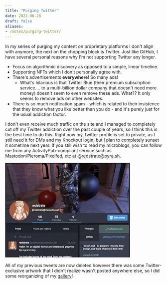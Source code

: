 ```yaml
---
title: "Purging Twitter"
date: 2022-06-28
draft: false
aliases:
- /notes/purging-twitter/
---
```


In my series of purging my content on proprietary platforms I don't align with anymore, the next on the chopping block is Twitter. Just like GitHub, I have several personal reasons why I'm not supporting Twitter any longer. <!--more-->

* Focus on algorithmic discovery as opposed to a simple, linear timeline.
* Supporting NFTs which I don't personally agree with.
* There's advertisements **everywhere**! So many ads!
    * What's hilarious is that Twitter Blue (their premium subscription service.... to a multi-billion dollar company that doesn't need more money) doesn't seem to even remove these ads. What?? It only seems to remove ads on other websites.
* There is so much notification spam - which is related to their insistence that they know what you like better than you do - and it's purely just for the usual addiction factor.

I don't even receive much traffic on the site and I managed to completely cut off my Twitter addiction over the past couple of years, so I think this is the best time to do this. Right now my Twitter profile is set to private, as I still need it for DMs and my Knockout login, but I plan to completely sunset it sometime next year. If you still wish to read my microblogs, you can follow me from any ActivityPub-compliant service such as Mastodon/Pleroma/Pixelfed, etc at [@redstrate@pyra.sh](https://pyra.sh/redstrate).

![Mastodon account](masto-screen.webp)

All of my previous tweets are now deleted however there was some Twitter-exclusive artwork that I didn't realize wasn't posted anywhere else, so I did some reorganizing of my [gallery](/gallery)!
